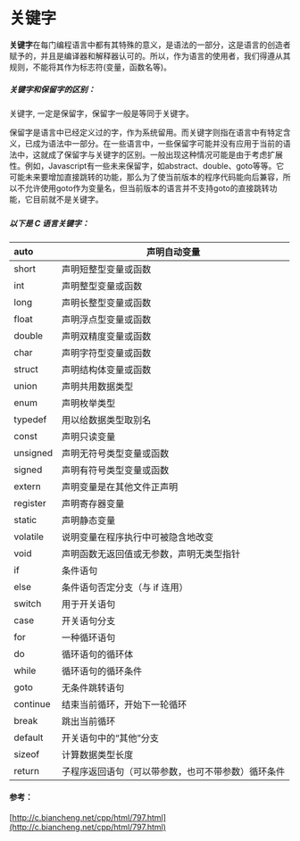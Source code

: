 # 关键字

**关键字**在每门编程语言中都有其特殊的意义，是语法的一部分，这是语言的创造者赋予的，并且是编译器和解释器认可的。所以，作为语言的使用者，我们得遵从其规则，不能将其作为标志符(变量，函数名等)。



##### 关键字和保留字的区别：

关键字, 一定是保留字，保留字一般是等同于关键字。

保留字是语言中已经定义过的字，作为系统留用。而关键字则指在语言中有特定含义，已成为语法中一部分。在一些语言中，一些保留字可能并没有应用于当前的语法中，这就成了保留字与关键字的区别。一般出现这种情况可能是由于考虑扩展性。例如，Javascript有一些未来保留字，如abstract、double、goto等等。它可能未来要增加直接跳转的功能，那么为了使当前版本的程序代码能向后兼容，所以不允许使用goto作为变量名，但当前版本的语言并不支持goto的直接跳转功能，它目前就不是关键字。



##### 

##### 以下是 C 语言关键字：

| auto     | 声明自动变量                                       |
| :------- | -------------------------------------------------- |
| short    | 声明短整型变量或函数                               |
| int      | 声明整型变量或函数                                 |
| long     | 声明长整型变量或函数                               |
| float    | 声明浮点型变量或函数                               |
| double   | 声明双精度变量或函数                               |
| char     | 声明字符型变量或函数                               |
| struct   | 声明结构体变量或函数                               |
| union    | 声明共用数据类型                                   |
| enum     | 声明枚举类型                                       |
| typedef  | 用以给数据类型取别名                               |
| const    | 声明只读变量                                       |
| unsigned | 声明无符号类型变量或函数                           |
| signed   | 声明有符号类型变量或函数                           |
| extern   | 声明变量是在其他文件正声明                         |
| register | 声明寄存器变量                                     |
| static   | 声明静态变量                                       |
| volatile | 说明变量在程序执行中可被隐含地改变                 |
| void     | 声明函数无返回值或无参数，声明无类型指针           |
| if       | 条件语句                                           |
| else     | 条件语句否定分支（与 if 连用）                     |
| switch   | 用于开关语句                                       |
| case     | 开关语句分支                                       |
| for      | 一种循环语句                                       |
| do       | 循环语句的循环体                                   |
| while    | 循环语句的循环条件                                 |
| goto     | 无条件跳转语句                                     |
| continue | 结束当前循环，开始下一轮循环                       |
| break    | 跳出当前循环                                       |
| default  | 开关语句中的“其他”分支                             |
| sizeof   | 计算数据类型长度                                   |
| return   | 子程序返回语句（可以带参数，也可不带参数）循环条件 |



#### 参考：

[http://c.biancheng.net/cpp/html/797.html](http://c.biancheng.net/cpp/html/797.html)